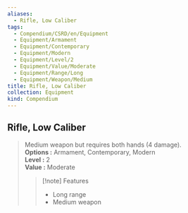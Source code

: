 ```yaml
---
aliases:
  - Rifle, Low Caliber
tags:
  - Compendium/CSRD/en/Equipment
  - Equipment/Armament
  - Equipment/Contemporary
  - Equipment/Modern
  - Equipment/Level/2
  - Equipment/Value/Moderate
  - Equipment/Range/Long
  - Equipment/Weapon/Medium
title: Rifle, Low Caliber
collection: Equipment
kind: Compendium
---
```

## Rifle, Low Caliber  
  
>Medium weapon but requires both hands (4 damage).  
> **Options :** Armament, Contemporary, Modern  
> **Level :** 2  
> **Value :** Moderate  
>>[!note] Features  
>> - Long range  
>> - Medium weapon